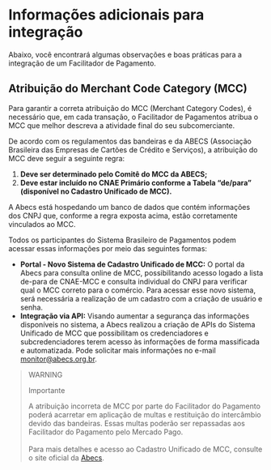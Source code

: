 # Informações adicionais para integração

Abaixo, você encontrará algumas observações e boas práticas para a integração de um Facilitador de Pagamento.

## Atribuição do Merchant Code Category (MCC)

Para garantir a correta atribuição do MCC (Merchant Category Codes), é necessário que, em cada transação, o Facilitador de Pagamentos atribua o MCC que melhor descreva a atividade final do seu subcomerciante.

De acordo com os regulamentos das bandeiras e da ABECS (Associação Brasileira das Empresas de Cartões de Crédito e Serviços), a atribuição do MCC deve seguir a seguinte regra:

1. **Deve ser determinado pelo Comitê do MCC da ABECS;**
1. **Deve estar incluído no CNAE Primário conforme a Tabela “de/para” (disponível no Cadastro Unificado de MCC).**

A Abecs está hospedando um banco de dados que contém informações dos CNPJ que, conforme a regra exposta acima, estão corretamente vinculados ao MCC. 

Todos os participantes do Sistema Brasileiro de Pagamentos podem acessar essas informações por meio das seguintes formas:

* **Portal - Novo Sistema de Cadastro Unificado de MCC:** O portal da Abecs para consulta online de MCC, possibilitando acesso logado a lista de-para de CNAE-MCC e consulta individual do CNPJ para verificar qual o MCC correto para o comércio. Para acessar esse novo sistema, será necessária a realização de um cadastro com a criação de usuário e senha.
* **Integração via API:** Visando aumentar a segurança das informações disponíveis no sistema, a Abecs realizou a criação de APIs do Sistema Unificado de MCC que possibilitam os credenciadores e subcredenciadores terem acesso às informações de forma massificada e automatizada. Pode solicitar mais informações no e-mail monitor@abecs.org.br.

> WARNING
>
> Importante
>
> A atribuição incorreta de MCC por parte do Facilitador do Pagamento poderá acarretar em aplicação de multas e restituição do intercâmbio devido das bandeiras. Essas multas poderão ser repassadas aos Facilitador do Pagamento pelo Mercado Pago.<br><br>Para mais detalhes e acesso ao Cadastro Unificado de MCC, consulte o site oficial da [Abecs](https://www.abecs.org.br/consulta-mcc-individual).

